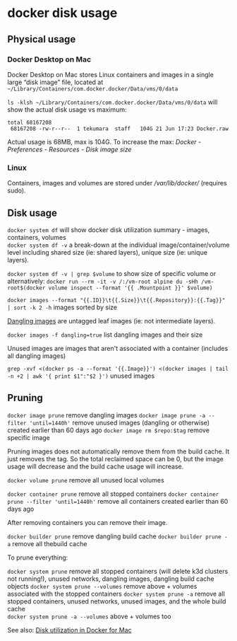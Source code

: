 # docker disk usage

## Physical usage

### Docker Desktop on Mac

Docker Desktop on Mac stores Linux containers and images in a single large “disk image” file, located at `~/Library/Containers/com.docker.docker/Data/vms/0/data`

`ls -klsh ~/Library/Containers/com.docker.docker/Data/vms/0/data` will show the actual disk usage vs maximum:

```
total 68167208
 68167208 -rw-r--r--  1 tekumara  staff   104G 21 Jun 17:23 Docker.raw
```

Actual usage is 68MB, max is 104G. To increase the max: _Docker - Preferences - Resources - Disk image size_

### Linux

Containers, images and volumes are stored under _/var/lib/docker/_ (requires sudo).

## Disk usage

`docker system df` will show docker disk utilization summary - images, containers, volumes  
`docker system df -v` a break-down at the individual image/container/volume level including shared size (ie: shared layers), unique size (ie: unique layers).

`docker system df -v | grep $volume` to show size of specific volume or alternatively: `docker run --rm -it -v /:/vm-root alpine du -sHh /vm-root$(docker volume inspect --format '{{ .Mountpoint }}' $volume)`

`docker images --format "{{.ID}}\t{{.Size}}\t{{.Repository}}:{{.Tag}}" | sort -k 2 -h` images sorted by size

[Dangling images](https://docs.docker.com/engine/reference/commandline/images/#show-untagged-images-dangling) are untagged leaf images (ie: not intermediate layers).

`docker images -f dangling=true` list dangling images and their size

Unused images are images that aren't associated with a container (includes all dangling images)

`grep -xvf <(docker ps -a --format '{{.Image}}') <(docker images | tail -n +2 | awk '{ print $1":"$2 }')` unused images

## Pruning

`docker image prune` remove dangling images
`docker image prune -a --filter 'until=1440h'` remove unused images (dangling or otherwise) created earlier than 60 days ago
`docker image rm $repo:$tag` remove specific image

Pruning images does not automatically remove them from the build cache. It just removes the tag. So the total reclaimed space can be 0, but the image usage will decrease and the build cache usage will increase.

`docker volume prune` remove all unused local volumes

`docker container prune` remove all stopped containers
`docker container prune --filter 'until=1440h'` remove all containers created earlier than 60 days ago

After removing containers you can remove their image.

`docker builder prune` remove dangling build cache
`docker builder prune -a` remove all thebuild cache

To prune everything:

`docker system prune` remove all stopped containers (will delete k3d clusters not running!), unused networks, dangling images, dangling build cache objects
`docker system prune --volumes` remove above + volumes associated with the stopped containers
`docker system prune -a` remove all stopped containers, unused networks, unused images, and the whole build cache  
`docker system prune -a --volumes` above + volumes too

See also: [Disk utilization in Docker for Mac](https://docs.docker.com/docker-for-mac/space/)
